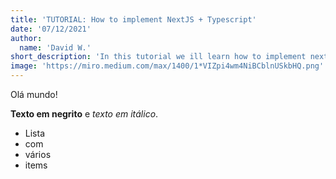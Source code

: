 ```yaml
---
title: 'TUTORIAL: How to implement NextJS + Typescript'
date: '07/12/2021'
author:
  name: 'David W.'
short_description: 'In this tutorial we ill learn how to implement nextjs + typescript in a simple project.'
image: 'https://miro.medium.com/max/1400/1*VIZpi4wm4NiBCblnUSkbHQ.png'
---
```


Olá mundo!

**Texto em negrito** e _texto em itálico_.

- Lista
- com
- vários
- items
